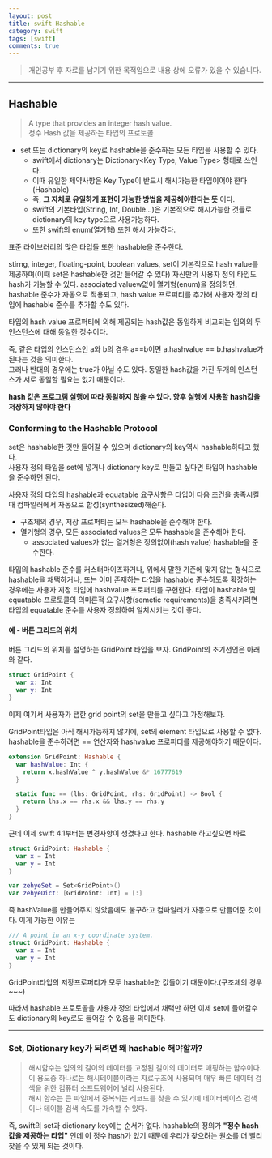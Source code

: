 ```yaml
---
layout: post
title: swift Hashable
category: swift
tags: [swift]
comments: true
---
```


> 개인공부 후 자료를 남기기 위한 목적임으로 내용 상에 오류가 있을 수 있습니다.    

<hr>

## Hashable

> A type that provides an integer hash value.    
정수 Hash 값을 제공하는 타입의 프로토콜

- set 또는 dictionary의 key로 hashable을 준수하는 모든 타입을 사용할 수 있다.
  - swift에서 dictionary는 Dictionary<Key Type, Value Type> 형태로 쓰인다.
  - 이때 유일한 제약사항은 Key Type이 반드시 해시가능한 타입이어야 한다(Hashable)
  - 즉, **그 자체로 유일하게 표현이 가능한 방법을 제공해야한다는 뜻** 이다.
  - swift의 기본타입(String, Int, Double...)은 기본적으로 해시가능한 것들로 dictionary의 key type으로 사용가능하다.
  - 또한 swift의 enum(열거형) 또한 해시 가능하다.


표준 라이브러리의 많은 타입들 또한 hashable을 준수한다.

stirng, integer, floating-point, boolean values, set이 기본적으로 hash value를 제공하며(이때 set은 hashable한 것만 들어갈 수 있다) 자신만의 사용자 정의 타입도 hash가 가능할 수 있다. associated valuew없이 열거형(enum)을 정의하면, hashable 준수가 자동으로 적용되고, hash value 프로퍼티를 추가해 사용자 정의 타입에 hashable 준수를 추가할 수도 있다.

타입의 hash value 프로퍼티에 의해 제공되는 hash값은 동일하게 비교되는 임의의 두 인스턴스에 대해 동일한 정수이다.

즉, 같은 타입의 인스턴스인 a와 b의 경우 a==b이면 a.hashvalue == b.hashvalue가 된다는 것을 의미한다.<br>
그러나 반대의 경우에는 true가 아닐 수도 있다. 동일한 hash값을 가진 두개의 인스턴스가 서로 동일할 필요는 없기 때문이다.

**hash 값은 프로그램 실행에 따라 동일하지 않을 수 있다. 향후 실행에 사용할 hash값을 저장하지 않아야 한다**



### Conforming to the Hashable Protocol

set은 hashable한 것만 들어갈 수 있으며 dictionary의 key역시 hashable하다고 했다.<br>
사용자 정의 타입을 set에 넣거나 dictionary key로 만들고 싶다면 타입이 hashable을 준수하면 된다.

사용자 정의 타입의 hashable과 equatable 요구사항은 타입이 다음 조건을 충족시킬 때 컴파일러에서 자동으로 합성(synthesized)해준다.

- 구조체의 경우, 저장 프로퍼티는 모두 hashable을 준수해야 한다.
- 열거형의 경우, 모든 associated values은 모두 hashable을 준수해야 한다.
  - associated values가 없는 열거형은 정의없이(hash value) hashable을 준수한다.


타입의 hashable 준수를 커스터마이즈하거나, 위에서 말한 기준에 맞지 않는 형식으로 hashable을 채택하거나, 또는 이미 존재하는 타입을 hashable 준수하도록 확장하는 경우에는 사용자 지정 타입에 hashvalue 프로퍼티를 구현한다. 타입이 hashable 및 equatable 프로토콜의 의미론적 요구사항(semetic requirements)을 충족시키려면 타입의 equatable 준수를 사용자 정의하여 일치시키는 것이 좋다.


#### 예 - 버튼 그리드의 위치

버튼 그리드의 위치를 설명하는 GridPoint 타입을 보자. GridPoint의 초기선언은 아래와 같다.

```swift
struct GridPoint {
  var x: Int
  var y: Int
}
```

이제 여기서 사용자가 탭한 grid point의 set을 만들고 싶다고 가정해보자.

GridPoint타입은 아직 해시가능하지 않기에, set의 element 타입으로 사용할 수 없다.<br>
hashable을 준수하려면 == 연산자와 hashvalue 프로퍼티를 제공해야하기 때문이다.

```swift
extension GridPoint: Hashable {
  var hashValue: Int {
    return x.hashValue ^ y.hashValue &* 16777619
  }

  static func == (lhs: GridPoint, rhs: GridPoint) -> Bool {
    return lhs.x == rhs.x && lhs.y == rhs.y
  }
}
```

근데 이제 swift 4.1부터는 변경사항이 생겼다고 한다. hashable 하고싶으면 바로

```swift
struct GridPoint: Hashable {
  var x = Int
  var y = Int
}

var zehyeSet = Set<GridPoint>()
var zehyeDict: [GridPoint: Int] = [:]
```

즉 hashValue를 만들어주지 않았음에도 불구하고 컴파일러가 자동으로 만들어준 것이다. 이게 가능한 이유는

```swift
/// A point in an x-y coordinate system.
struct GridPoint: Hashable {
  var x = Int
  var y = Int
}
```

GridPoint타입의 저장프로퍼티가 모두 hashable한 값들이기 때문이다.(구조체의 경우~~~)

따라서 hashable 프로토콜을 사용자 정의 타입에서 채택만 하면 이제 set에 들어갈수도 dictionary의 key로도 들어갈 수 있음을 의미한다.



<hr>

### Set, Dictionary key가 되려면 왜 hashable 해야할까?


> 해시함수는 임의의 길이의 데이터를 고정된 길이의 데이터로 매핑하는 함수이다.      
이 용도중 하나로는 해시테이블이라는 자료구조에 사용되며 매우 빠른 데이터 검색을 위한 컴퓨터 소프트웨어에 널리 사용된다.      
해시 함수는 큰 파일에서 중복되는 레코드를 찾을 수 있기에 데이터베이스 검색이나 테이블 검색 속도를 가속할 수 있다.


즉, swift의 set과 dictionary key에는 순서가 없다. hashable의 정의가 **"정수 hash값을 제공하는 타입"** 인데 이 정수 hash가 있기 때문에 우리가 찾으려는 원소를 더 빨리 찾을 수 있게 되는 것이다.
